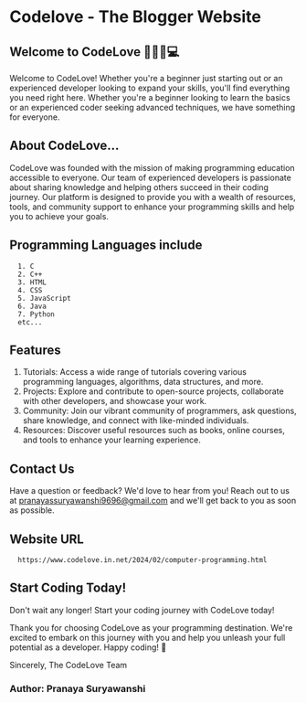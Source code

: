 # Codelove - The Blogger Website

## Welcome to CodeLove 🧑🏻‍💻💻

Welcome to CodeLove! Whether you're a beginner just starting out or an experienced developer looking to expand your skills, you'll find everything you need right here. Whether you're a beginner looking to learn the basics or an experienced coder seeking advanced techniques, we have something for everyone.

## About CodeLove...
CodeLove was founded with the mission of making programming education accessible to everyone. Our team of experienced developers is passionate about sharing knowledge and helping others succeed in their coding journey. Our platform is designed to provide you with a wealth of resources, tools, and community support to enhance your programming skills and help you to achieve your goals. 

## Programming Languages include
      1. C
      2. C++
      3. HTML
      4. CSS
      5. JavaScript
      6. Java
      7. Python
      etc...

## Features
1. Tutorials: 
         Access a wide range of tutorials covering various programming languages, algorithms, data structures, and more. 
2. Projects:
         Explore and contribute to open-source projects, collaborate with other developers, and showcase your work.
3. Community:
         Join our vibrant community of programmers, ask questions, share knowledge, and connect with like-minded individuals.
4. Resources:
         Discover useful resources such as books, online courses, and tools to enhance your learning experience.

## Contact Us
Have a question or feedback? We'd love to hear from you! 
Reach out to us at pranayassuryawanshi9696@gmail.com and we'll get back to you as soon as possible.

## Website URL
      https://www.codelove.in.net/2024/02/computer-programming.html

## Start Coding Today!
Don't wait any longer! Start your coding journey with CodeLove today! 

Thank you for choosing CodeLove as your programming destination. We're excited to embark on this journey with you and help you unleash your full potential as a developer. Happy coding! 🚀

Sincerely, 
The CodeLove Team

### Author: Pranaya Suryawanshi 
